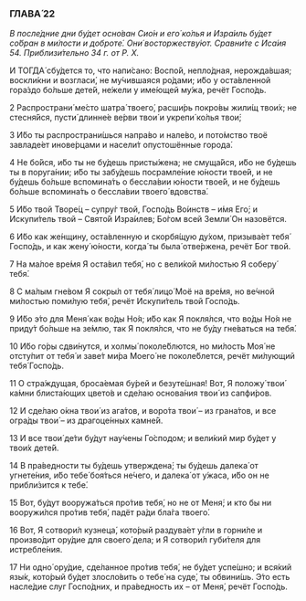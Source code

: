 ### ГЛАВА́ 22

_В после́дние дни бу́дет осно́ван Сио́н и его́ ко́лья и Изра́иль бу́дет со́бран в ми́лости и доброте́. Они́ восторжеству́ют. Сравни́те с Иса́ия 54. Приблизи́тельно 34 г. от Р. Х._

И ТОГДА́ сбу́дется то, что напи́сано: Воспо́й, непло́дная, нерожда́вшая; воскли́кни и возгласи́, не му́чившаяся ро́дами; и́бо у оста́вленной гора́здо бо́льше дете́й, не́жели у име́ющей му́жа, речёт Госпо́дь.

2 Распространи́ ме́сто шатра́ твоего́, расши́рь покро́вы жили́щ твои́х; не стесня́йся, пусти́ длинне́е ве́рви твои́ и укрепи́ ко́лья твои́;

3 И́бо ты распространи́шься напра́во и нале́во, и пото́мство твоё завладе́ет инове́рцами и насели́т опустошённые города́.

4 Не бо́йся, и́бо ты не бу́дешь присты́жена; не смуща́йся, и́бо не бу́дешь ты в поруга́нии; и́бо ты забу́дешь посрамле́ние ю́ности твое́й, и не бу́дешь бо́льше вспомина́ть о бессла́вии ю́ности твое́й, и не бу́дешь бо́льше вспомина́ть о бессла́вии твоего́ вдовства́.

5 И́бо твой Творе́ц – супру́г твой, Госпо́дь Во́инств – и́мя Его́; и Искупи́тель твой – Свято́й Изра́илев; Бо́гом всей Земли́ Он назовётся.

6 И́бо как же́нщину, оста́вленную и скорбя́щую ду́хом, призыва́ет тебя́ Госпо́дь, и как жену́ ю́ности, когда́ ты была́ отве́ржена, речёт Бог твой.

7 На ма́лое вре́мя Я оста́вил тебя́, но с вели́кой ми́лостью Я соберу́ тебя́.

8 С ма́лым гне́вом Я сокры́л от тебя́ лицо́ Моё на вре́мя, но ве́чной ми́лостью поми́лую тебя́, речёт Искупи́тель твой Госпо́дь.

9 И́бо э́то для Меня́ как во́ды Но́я; и́бо как Я покля́лся, что во́ды Но́я не приду́т бо́льше на зе́млю, так Я покля́лся, что не бу́ду гне́ваться на тебя́.

10 И́бо го́ры сдви́нутся, и холмы́ поколе́блются, но ми́лость Моя́ не отсту́пит от тебя́ и заве́т ми́ра Моего́ не поколе́блется, речёт ми́лующий тебя́ Госпо́дь.

11 О стра́ждущая, броса́емая бу́рей и безуте́шная! Вот, Я положу́ твои́ ка́мни блиста́ющих цвето́в и сде́лаю основа́ния твои́ из сапфи́ров.

12 И сде́лаю о́кна твои́ из ага́тов, и воро́та твои́ – из грана́тов, и все огра́ды твои́ – из драгоце́нных камне́й.

13 И все твои́ де́ти бу́дут нау́чены Го́сподом; и вели́кий мир бу́дет у твои́х дете́й.

14 В пра́ведности ты бу́дешь утверждена́; ты бу́дешь далека́ от угнете́ния, и́бо тебе́ боя́ться не́чего, и далека́ от у́жаса, и́бо он не прибли́зится к тебе́.

15 Вот, бу́дут вооружа́ться про́тив тебя́, но не от Меня́; и кто бы ни вооружи́лся про́тив тебя́, падёт ра́ди бла́га твоего́.

16 Вот, Я сотвори́л кузнеца́, кото́рый раздува́ет у́гли в горни́ле и произво́дит ору́дие для своего́ дела; и Я сотвори́л губи́теля для истребле́ния.

17 Ни одно́ ору́дие, сде́ланное про́тив тебя́, не бу́дет успе́шно; и вся́кий язы́к, кото́рый бу́дет злосло́вить о тебе́ на суде́, ты обвини́шь. Э́то есть насле́дие слуг Госпо́дних, и пра́ведность их – от Меня́, речёт Госпо́дь.
